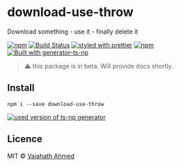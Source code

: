 # download-use-throw
Download something - use it - finally delete it


[![npm](https://img.shields.io/npm/v/download-use-throw.svg)](https://www.npmjs.com/package/download-use-throw)
[![Build Status](https://travis-ci.org/vajahath/download-use-throw.svg?branch=master)](https://travis-ci.org/vajahath/download-use-throw)
[![styled with prettier](https://img.shields.io/badge/code_style-prettier-ff69b4.svg)](https://github.com/prettier/prettier)
[![npm](https://img.shields.io/npm/dt/download-use-throw.svg)]()
[![Built with generator-ts-np](https://img.shields.io/badge/scaffolding-ts_np-2699ad.svg)](https://github.com/vajahath/generator-ts-np)

> :warning: this package is in beta. Will provide docs shortly.

## Install
```
npm i --save download-use-throw
```


[![used version of ts-np generator](https://img.shields.io/badge/ts--np-v0.0.23-a5a5a5.svg?style=flat-square)](https://github.com/vajahath/generator-ts-np)

## Licence
MIT &copy; [Vajahath Ahmed](https://twitter.com/vajahath7)
